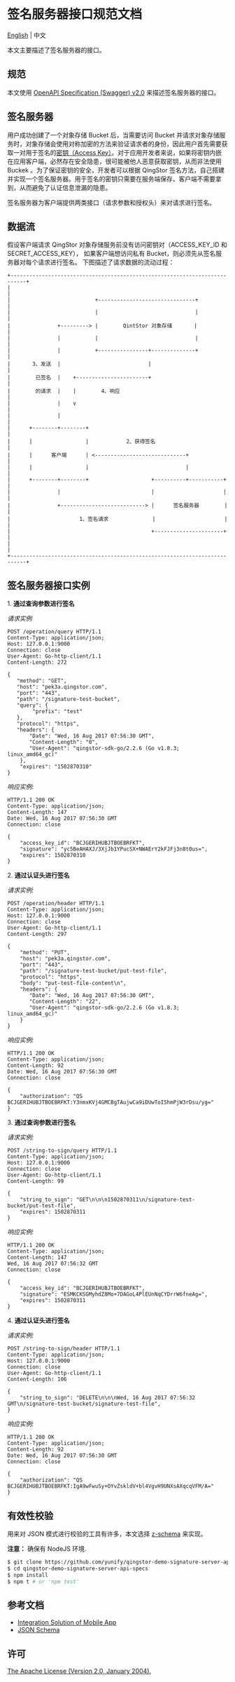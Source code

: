 # 签名服务器接口规范文档
[English](./README.md) | 中文

本文主要描述了签名服务器的接口。

## 规范
本文使用 [OpenAPI Specification (Swagger) v2.0](https://swagger.io/) 来描述签名服务器的接口。

## 签名服务器
用户成功创建了一个对象存储 Bucket 后，当需要访问 Bucket 并请求对象存储服务时，对象存储会使用对称加密的方法来验证请求者的身份，因此用户首先需要获取一对用于签名的[密钥（Access Key）](https://docs.qingcloud.com/qingstor/api/common/signature.html)。对于应用开发者来说，如果将密钥内嵌在应用客户端，必然存在安全隐患，很可能被他人恶意获取密钥，从而非法使用 Buckek 。为了保证密钥的安全，开发者可以根据 QingStor 签名方法，自己搭建并实现一个签名服务器。用于签名的密钥只需要在服务端保存，客户端不需要拿到，从而避免了认证信息泄漏的隐患。

签名服务器为客户端提供两类接口（请求参数和授权头）来对请求进行签名。

## 数据流
假设客户端请求 QingStor 对象存储服务前没有访问密钥对（ACCESS_KEY_ID 和 SECRET_ACCESS_KEY），
如果客户端想访问私有 Bucket，则必须先从签名服务器对每个请求进行签名。
下图描述了请求数据的流动过程：
```
+---------------------------------------------------------------------------+
|                                                                          	|
|                           +-------------------------------+               |
|                           |                               |               |
|               +---------> |        QintStor 对象存储       |               |
|               |           |                               |               |
|               |           +----------------+--------------+               |
|       3、发送  |                            |                              |
|        已签名  |    +-----------------------+                              |
|        的请求  |    |        4、响应	                    				|
|               |    v                                                      |
|               |                                                           |
|      +--------+--------+                                                  |
|      |                 |            2、获得签名                             |
|      |      客户端      | <-----------------------------+                  |
|      |                 |                               |                  |
|      +--------+--------+                    +----------+-----------+      |
|               |                             |                      |      |
|               +---------------------------> |      签名服务器        |      |
|                      1、签名请求              |                      |      |
|                                             +----------------------+      |
|                                                                           |
+---------------------------------------------------------------------------+
```

## 签名服务器接口实例
1\. **通过查询参数进行签名**

_请求实例_
```HTTP
POST /operation/query HTTP/1.1
Content-Type: application/json;
Host: 127.0.0.1:9000
Connection: close
User-Agent: Go-http-client/1.1
Content-Length: 272

{
   "method": "GET",
   "host": "pek3a.qingstor.com",
   "port": "443",
   "path": "/signature-test-bucket",
   "query": {
        "prefix": "test"
   },
   "protocol": "https",
   "headers": {
       "Date": "Wed, 16 Aug 2017 07:56:30 GMT",
       "Content-Length": "0",
       "User-Agent": "qingstor-sdk-go/2.2.6 (Go v1.8.3; linux_amd64_gc)"
    },
    "expires": "1502870310"
}
```
_响应实例:_
```HTTP
HTTP/1.1 200 OK
Content-Type: application/json;
Content-Length: 147
Date: Wed, 16 Aug 2017 07:56:30 GMT
Connection: close

{
    "access_key_id": "BCJGERIHUBJTBOEBRFKT",
    "signature": "yc5BeAHAXJ/3XjJb1YPucSX+NWAErY2kFJFj3n8t0us=",
    "expires": 1502870310
}
```

2\. **通过认证头进行签名**

_请求实例:_
```HTTP
POST /operation/header HTTP/1.1
Content-Type: application/json;
Host: 127.0.0.1:9000
Connection: close
User-Agent: Go-http-client/1.1
Content-Length: 297

{
    "method": "PUT",
    "host": "pek3a.qingstor.com",
    "port": "443",
    "path": "/signature-test-bucket/put-test-file",
    "protocol": "https",
    "body": "put-test-file-content\n",
    "headers": {
       "Date": "Wed, 16 Aug 2017 07:56:30 GMT",
       "Content-Length": "22",
       "User-Agent": "qingstor-sdk-go/2.2.6 (Go v1.8.3; linux_amd64_gc)"
    }
}
```

_响应实例:_
```HTTP
HTTP/1.1 200 OK
Content-Type: application/json;
Content-Length: 92
Date: Wed, 16 Aug 2017 07:56:30 GMT
Connection: close

{
    "authorization": "QS BCJGERIHUBJTBOEBRFKT:Y3nmxKVj4GMCBgTAujwCa9iDUwToI5hmPjW3rDsu/yg="
}
```

3\. **通过查询参数进行签名**

_请求实例:_
```HTTP
POST /string-to-sign/query HTTP/1.1
Content-Type: application/json;
Host: 127.0.0.1:9000
Connection: close
User-Agent: Go-http-client/1.1
Content-Length: 99

{
    "string_to_sign": "GET\n\n\n1502870311\n/signature-test-bucket/put-test-file",
    "expires": 1502870311
}
```

_响应实例:_
```HTTP
HTTP/1.1 200 OK
Content-Type: application/json;
Content-Length: 147
Wed, 16 Aug 2017 07:56:32 GMT
Connection: close

{
    "access_key_id": "BCJGERIHUBJTBOEBRFKT",
    "signature": "ESMKCKSGMyhdZ8Mo+7DAGoL4PlEUnNqCYDrrW6fneAg=",
    "expires": 1502870311
}
```

4\. **通过认证头进行签名**

_请求实例:_
```HTTP
POST /string-to-sign/header HTTP/1.1
Content-Type: application/json;
Host: 127.0.0.1:9000
Connection: close
User-Agent: Go-http-client/1.1
Content-Length: 106

{
    "string_to_sign": "DELETE\n\n\nWed, 16 Aug 2017 07:56:32 GMT\n/signature-test-bucket/signature-test-file",
}
```

_响应实例:_
```HTTP
HTTP/1.1 200 OK
Content-Type: application/json;
Content-Length: 92
Date: Wed, 16 Aug 2017 07:56:30 GMT
Connection: close

{
    "authorization": "QS BCJGERIHUBJTBOEBRFKT:IgA9wFwuSy+OYvZskldV+bl4VgvH9UNXsAXqcqVFM/A="
}
```

## 有效性校验
用来对 JSON 模式进行校验的工具有许多，本文选择 [z-schema](https://github.com/zaggino/z-schema) 来实现。

**注意：** 确保有 NodeJS 环境.
```bash
$ git clone https://github.com/yunify/qingstor-demo-signature-server-api-specs
$ cd qingstor-demo-signature-server-api-specs
$ npm install
$ npm t # or 'npm test'
```
## 参考文档
* [Integration Solution of Mobile App](https://docs.qingcloud.com/qingstor/solutions/app_integration.html)
* [JSON Schema](http://json-schema.org/)

## 许可
[The Apache License (Version 2.0, January 2004).](http://www.apache.org/licenses/LICENSE-2.0.html)
